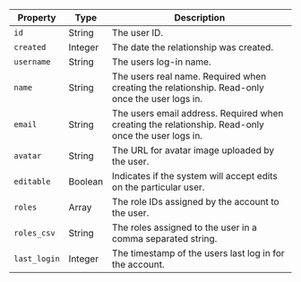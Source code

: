 
| Property | Type | Description |
| -------- | ---- | ----------- |
| `id` | String | The user ID. |
| `created` | Integer | The date the relationship was created. |
| `username` | String | The users log-in name. |
| `name` | String | The users real name. Required when creating the relationship. Read-only once the user logs in. |
|  `email` | String | The users email address. Required when creating the relationship. Read-only once the user logs in. |
| `avatar` | String | The URL for avatar image uploaded by the user. |
| `editable` | Boolean | Indicates if the system will accept edits on the particular user. |
| `roles` | Array | The role IDs assigned by the account to the user. |
| `roles_csv` | String | The roles assigned to the user in a comma separated string. |
| `last_login` | Integer | The timestamp of the users last log in for the account. |
